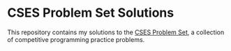 # CSES Problem Set Solutions

This repository contains my solutions to the [CSES Problem Set](https://cses.fi/problemset/), a collection of competitive programming practice problems.
